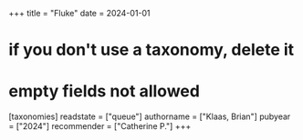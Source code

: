 +++
title = "Fluke"
date = 2024-01-01
# if you don't use a taxonomy, delete it
# empty fields not allowed
[taxonomies]
  readstate = ["queue"]
  authorname = ["Klaas, Brian"]
  pubyear = ["2024"]
  recommender = ["Catherine P."]
+++
